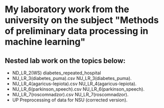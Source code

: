 # My laboratory work from the university on the subject "Methods of preliminary data processing in machine learning"
## Nested lab work on the topics below:

- ND_LR_2(WS) diabetes_repeated_hospital
- NU_LR_3(diabetes_puma).csv NU_LR_3(diabetes_puma).
- NU_LR_4(agaricus-lepiota).csv NU_LR_4(agaricus-lepiota).
- NU_LR_6(parkinson_speech).csv NU_LR_6(parkinson_speech).
- NU_LR_7(roscomnadzor).csv NU_LR_7(roscomnadzor).
- UP Preprocessing of data for NSU (corrected version).
